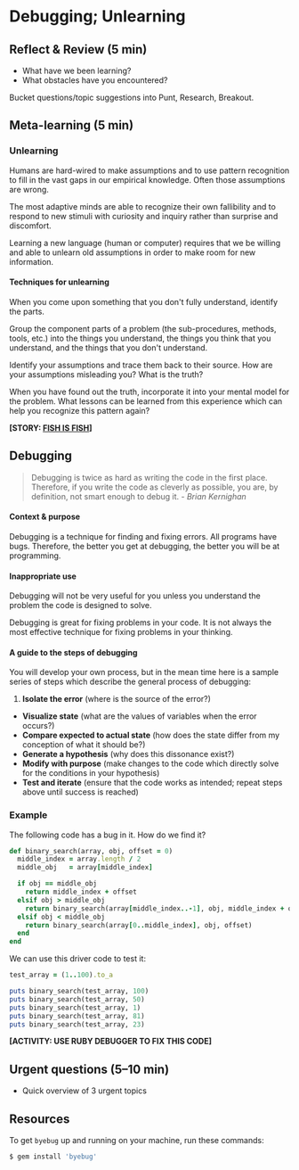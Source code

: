# Debugging; Unlearning

## Reflect & Review (5 min)

- What have we been learning?
- What obstacles have you encountered?

Bucket questions/topic suggestions into Punt, Research, Breakout.

## Meta-learning (5 min)

### Unlearning

Humans are hard-wired to make assumptions and to use pattern recognition to fill in the vast gaps in our empirical knowledge. Often those assumptions are wrong.

The most adaptive minds are able to recognize their own fallibility and to respond to new stimuli with curiosity and inquiry rather than surprise and discomfort.

Learning a new language (human or computer) requires that we be willing and able to unlearn old assumptions in order to make room for new information.

#### Techniques for unlearning

When you come upon something that you don't fully understand, identify the parts.

Group the component parts of a problem (the sub-procedures, methods, tools, etc.) into the things you understand, the things you think that you understand, and the things that you don't understand.

Identify your assumptions and trace them back to their source. How are your assumptions misleading you? What is the truth?

When you have found out the truth, incorporate it into your mental model for the problem. What lessons can be learned from this experience which can help you recognize this pattern again?

**[STORY: [FISH IS FISH](http://www.amazon.com/Fish-Leo-Lionni/dp/0394827996)]**

## Debugging

> Debugging is twice as hard as writing the code in the first place. Therefore, if you write the code as cleverly as possible, you are, by definition, not smart enough to debug it. <cite>- Brian Kernighan</cite>

#### Context & purpose

Debugging is a technique for finding and fixing errors. All programs have bugs. Therefore, the better you get at debugging, the better you will be at programming.

#### Inappropriate use

Debugging will not be very useful for you unless you understand the problem the code is designed to solve.

Debugging is great for fixing problems in your code. It is not always the most effective technique for fixing problems in your thinking.

#### A guide to the steps of debugging

You will develop your own process, but in the mean time here is a sample series of steps which describe the general process of debugging:

1. **Isolate the error** (where is the source of the error?)
- **Visualize state** (what are the values of variables when the error occurs?)
- **Compare expected to actual state** (how does the state differ from my conception of what it should be?)
- **Generate a hypothesis** (why does this dissonance exist?)
- **Modify with purpose** (make changes to the code which directly solve for the conditions in your hypothesis)
- **Test and iterate** (ensure that the code works as intended; repeat steps above until success is reached)

### Example

The following code has a bug in it. How do we find it?

```ruby
def binary_search(array, obj, offset = 0)
  middle_index = array.length / 2
  middle_obj   = array[middle_index]

  if obj == middle_obj
    return middle_index + offset
  elsif obj > middle_obj
    return binary_search(array[middle_index..-1], obj, middle_index + offset)
  elsif obj < middle_obj
    return binary_search(array[0..middle_index], obj, offset)
  end
end
```

We can use this driver code to test it:

```ruby
test_array = (1..100).to_a

puts binary_search(test_array, 100)
puts binary_search(test_array, 50)
puts binary_search(test_array, 1)
puts binary_search(test_array, 81)
puts binary_search(test_array, 23)
```

**[ACTIVITY: USE RUBY DEBUGGER TO FIX THIS CODE]**

## Urgent questions (5–10 min)

- Quick overview of 3 urgent topics

## Resources

To get `byebug` up and running on your machine, run these commands:

```bash
$ gem install 'byebug'
```
